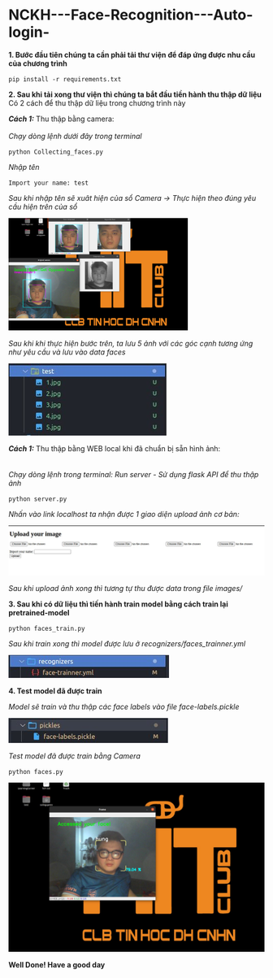 # NCKH---Face-Recognition---Auto-login-
**1. Bước đầu tiên chúng ta cần phải tải thư viện để đáp ứng được nhu cầu của chương trình**
	
	pip install -r requirements.txt

**2. Sau khi tải xong thư viện thì chúng ta bắt đầu tiền hành thu thập dữ liệu** <br>
Có 2 cách để thu thập dữ liệu trong chương trình này <br>

_**Cách 1:**_ Thu thập bằng camera: <br> <br>
<i>Chạy dòng lệnh dưới đây trong terminal</i>

	python Collecting_faces.py
	
<i>Nhập tên</i>
	
	Import your name: test 
	
<i> Sau khi nhập tên sẽ xuât hiện của sổ Camera -> Thực hiện theo đúng yêu cầu hiện trên của sổ </i>
	
<img src = "https://github.com/ngluonghungg2611/NCKH---Face-Recognition---Auto-login-/blob/master/Camera.jpg" width = 70%>

<i>Sau khi khi thực hiện bước trên, ta lưu 5 ảnh với các góc cạnh tương ứng như yêu cầu và lưu vào data faces </i>

<img src = "https://github.com/ngluonghungg2611/NCKH---Face-Recognition---Auto-login-/blob/master/file_faces.jpg">

_**Cách 1:**_ Thu thập bằng WEB local khi đã chuẩn bị sẵn hình ảnh: <br> <br>	
<i> Chạy dòng lệnh trong terminal: Run server - Sử dụng flask API để thu thập ảnh </i>

	python server.py

<i>Nhấn vào link localhost ta nhận được 1 giao diện upload ảnh cơ bản: </i>

<img src="https://github.com/ngluonghungg2611/NCKH---Face-Recognition---Auto-login-/blob/master/template_upload_files.jpg">
	
<i>Sau khi upload ảnh xong thì tương tự thu được data trong file images/</i>

**3. Sau khi có dữ liệu thì tiến hành train model bằng cách train lại pretrained-model**

	python faces_train.py
	
<i>Sau khi train xong thì model được lưu ở recognizers/faces_trainner.yml</i>

<img src="https://github.com/ngluonghungg2611/NCKH---Face-Recognition---Auto-login-/blob/master/file_trainner.jpg">


**4. Test model đã được train**

<i>Model sẽ train và thu thập các face labels vào file face-labels.pickle</i>

<img src="https://github.com/ngluonghungg2611/NCKH---Face-Recognition---Auto-login-/blob/master/face_labels.jpg">

<i>Test model đã được train bằng Camera </i>

	python faces.py

<img src="https://github.com/ngluonghungg2611/NCKH---Face-Recognition---Auto-login-/blob/master/test_model.jpg">

**Well Done! Have a good day** 
	
	
		
	
	
